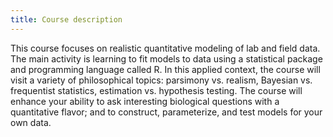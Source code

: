 ```yaml
---
title: Course description
---
```


This course focuses on realistic quantitative modeling of lab and field
data.  The main activity is learning to fit models to data using a
statistical package and programming language called R. In this applied
context, the course will visit a variety of philosophical topics:
parsimony vs. realism, Bayesian vs. frequentist statistics, estimation
vs. hypothesis testing. The course will enhance your ability to ask
interesting biological questions with a quantitative flavor; and to
construct, parameterize, and test models for your own data.
